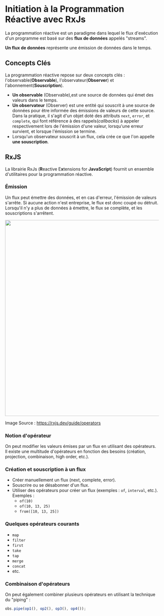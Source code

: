 # Initiation à la Programmation Réactive avec RxJs

La programmation réactive est un paradigme dans lequel le flux d'exécution d'un programme est basé sur des **flux de données** appelés "streams".

**Un flux de données** représente une émission de données dans le temps.

## Concepts Clés

La programmation réactive repose sur deux concepts clés : l'observable(**Observable**), l'observateur(**Observer**) et l'abonnement(**Souscription**).

- **Un observable** (Observable),est une source de données qui émet des valeurs dans le temps.
- **Un observateur** (Observer) est une entité qui souscrit à une source de données pour être informée des émissions de valeurs de cette source. Dans la pratique, il s'agit d'un objet doté des attributs `next`, `error`, et `complete`, qui font référence à des rappels(_callbacks_) à appeler respectivement lors de l'émission d'une valeur, lorsqu'une erreur survient, et lorsque l'émission se termine.
- Lorsqu'un observateur souscrit à un flux, cela crée ce que l'on appelle **une souscription**.

## RxJS

La librairie RxJs (**R**eactive E**x**tensions for **JavaScript**) fournit un ensemble d'utilitaires pour la programmation réactive.

### Émission

Un flux peut émettre des données, et en cas d'erreur, l'émission de valeurs s'arrête. Si aucune action n'est entreprise, le flux est donc coupé ou détruit.
Lorsqu'il n'y a plus de données à émettre, le flux se complète, et les souscriptions s'arrêtent.

<img src="https://rblmdst.github.io/angular-training-gdg-lome/assets/images/marble-diagram-anatomy.svg" width="640">

Image Source : https://rxjs.dev/guide/operators

### Notion d'opérateur

On peut modifier les valeurs émises par un flux en utilisant des opérateurs. Il existe une multitude d'opérateurs en fonction des besoins (création, projection, combinaison, high order, etc.).

### Création et souscription à un flux

- Créer manuellement un flux (next, complete, error).
- Souscrire ou se désabonner d'un flux.
- Utiliser des opérateurs pour créer un flux (exemples : `of`, `interval`, etc.).
  Exemples :
  - `of(10)`
  - `of(10, 13, 25)`
  - `from([10, 13, 25])`

### Quelques opérateurs courants

- `map`
- `filter`
- `first`
- `take`
- `tap`
- `merge`
- `concat`
- etc.

### Combinaison d'opérateurs

On peut également combiner plusieurs opérateurs en utilisant la technique du "piping" :

```js
obs.pipe(op1(), op2(), op3(), op4());
```
